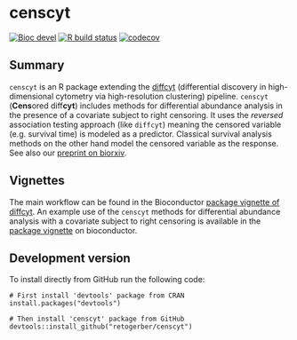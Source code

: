 # censcyt
[![Bioc devel](http://bioconductor.org/shields/build/devel/bioc/censcyt.svg)](http://bioconductor.org/checkResults/devel/bioc-LATEST/censcyt)
[![R build status](https://github.com/retogerber/censcyt/workflows/R-CMD-check/badge.svg)](https://github.com/retogerber/censcyt/actions)
[![codecov](https://codecov.io/gh/retogerber/censcyt/branch/main/graph/badge.svg)](https://codecov.io/gh/retogerber/censcyt)

## Summary

`censcyt` is an R package extending the [diffcyt](https://github.com/lmweber/diffcyt) (differential discovery in high-dimensional cytometry via high-resolution clustering) pipeline. `censcyt` (**Cens**ored diff**cyt**) includes methods for differential abundance analysis in the presence of a covariate subject to right censoring. It uses the *reversed* association testing approach (like `diffcyt`) meaning the censored variable (e.g. survival time) is modeled as a predictor. Classical survival analysis methods on the other hand model the censored variable as the response. See also our [preprint on biorxiv](https://www.biorxiv.org/content/10.1101/2020.11.09.374447v1).


## Vignettes

The main workflow can be found in the Bioconductor [package vignette of diffcyt](http://bioconductor.org/packages/release/bioc/vignettes/diffcyt/inst/doc/diffcyt_workflow.html). 
An example use of the `censcyt` methods for differential abundance analysis with a covariate subject to right censoring is 
available in the [package vignette](http://bioconductor.org/packages/devel/bioc/vignettes/censcyt/inst/doc/censored_covariate.html) on bioconductor.


## Development version

To install directly from GitHub run the following code:
```{r}
# First install 'devtools' package from CRAN
install.packages("devtools")

# Then install 'censcyt' package from GitHub
devtools::install_github("retogerber/censcyt")
```

